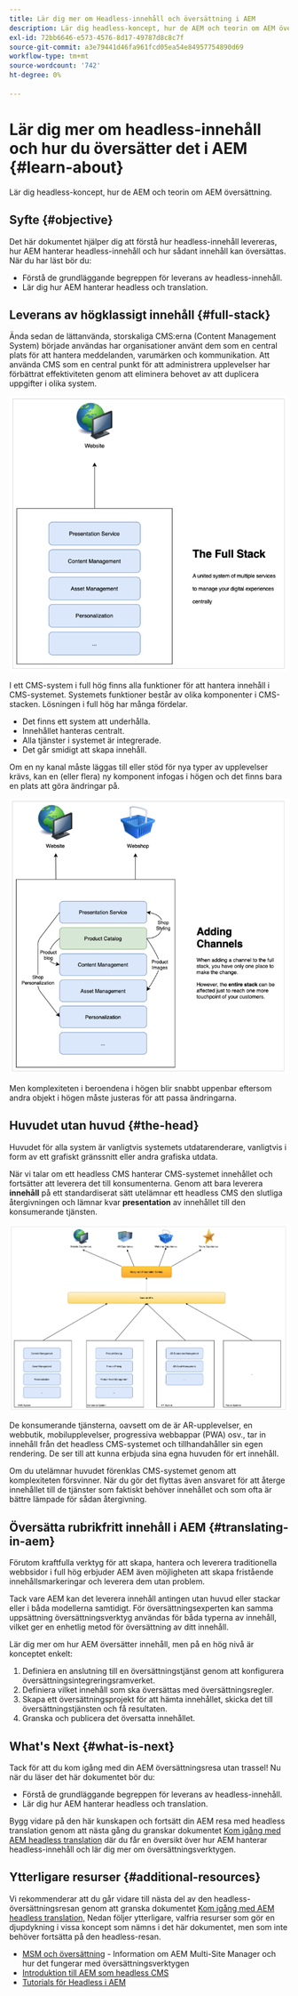```yaml
---
title: Lär dig mer om Headless-innehåll och översättning i AEM
description: Lär dig headless-koncept, hur de AEM och teorin om AEM översättning.
exl-id: 72bb6646-e573-4576-8d17-49787d8c8c7f
source-git-commit: a3e79441d46fa961fcd05ea54e84957754890d69
workflow-type: tm+mt
source-wordcount: '742'
ht-degree: 0%

---
```


# Lär dig mer om headless-innehåll och hur du översätter det i AEM {#learn-about}

Lär dig headless-koncept, hur de AEM och teorin om AEM översättning.

## Syfte {#objective}

Det här dokumentet hjälper dig att förstå hur headless-innehåll levereras, hur AEM hanterar headless-innehåll och hur sådant innehåll kan översättas. När du har läst bör du:

* Förstå de grundläggande begreppen för leverans av headless-innehåll.
* Lär dig hur AEM hanterar headless och translation.

## Leverans av högklassigt innehåll {#full-stack}

Ända sedan de lättanvända, storskaliga CMS:erna (Content Management System) började användas har organisationer använt dem som en central plats för att hantera meddelanden, varumärken och kommunikation. Att använda CMS som en central punkt för att administrera upplevelser har förbättrat effektiviteten genom att eliminera behovet av att duplicera uppgifter i olika system.

![Klassisk CMS i full hög](/help/journey-headless/developer/assets/full-stack.png)

I ett CMS-system i full hög finns alla funktioner för att hantera innehåll i CMS-systemet. Systemets funktioner består av olika komponenter i CMS-stacken. Lösningen i full hög har många fördelar.

* Det finns ett system att underhålla.
* Innehållet hanteras centralt.
* Alla tjänster i systemet är integrerade.
* Det går smidigt att skapa innehåll.

Om en ny kanal måste läggas till eller stöd för nya typer av upplevelser krävs, kan en (eller flera) ny komponent infogas i högen och det finns bara en plats att göra ändringar på.

![Lägga till en ny kanal i högen](/help/journey-headless/developer/assets/adding-channel.png)

Men komplexiteten i beroendena i högen blir snabbt uppenbar eftersom andra objekt i högen måste justeras för att passa ändringarna.

## Huvudet utan huvud {#the-head}

Huvudet för alla system är vanligtvis systemets utdatarenderare, vanligtvis i form av ett grafiskt gränssnitt eller andra grafiska utdata.

När vi talar om ett headless CMS hanterar CMS-systemet innehållet och fortsätter att leverera det till konsumenterna. Genom att bara leverera **innehåll** på ett standardiserat sätt utelämnar ett headless CMS den slutliga återgivningen och lämnar kvar **presentation** av innehållet till den konsumerande tjänsten.

![Headless CMS](/help/journey-headless/developer/assets/headless-cms.png)

De konsumerande tjänsterna, oavsett om de är AR-upplevelser, en webbutik, mobilupplevelser, progressiva webbappar (PWA) osv., tar in innehåll från det headless CMS-systemet och tillhandahåller sin egen rendering. De ser till att kunna erbjuda sina egna huvuden för ert innehåll.

Om du utelämnar huvudet förenklas CMS-systemet genom att komplexiteten försvinner. När du gör det flyttas även ansvaret för att återge innehållet till de tjänster som faktiskt behöver innehållet och som ofta är bättre lämpade för sådan återgivning.

## Översätta rubrikfritt innehåll i AEM {#translating-in-aem}

Förutom kraftfulla verktyg för att skapa, hantera och leverera traditionella webbsidor i full hög erbjuder AEM även möjligheten att skapa fristående innehållsmarkeringar och leverera dem utan problem.

Tack vare AEM kan det leverera innehåll antingen utan huvud eller stackar eller i båda modellerna samtidigt. För översättningsexperten kan samma uppsättning översättningsverktyg användas för båda typerna av innehåll, vilket ger en enhetlig metod för översättning av ditt innehåll.

Lär dig mer om hur AEM översätter innehåll, men på en hög nivå är konceptet enkelt:

1. Definiera en anslutning till en översättningstjänst genom att konfigurera översättningsintegreringsramverket.
1. Definiera vilket innehåll som ska översättas med översättningsregler.
1. Skapa ett översättningsprojekt för att hämta innehållet, skicka det till översättningstjänsten och få resultaten.
1. Granska och publicera det översatta innehållet.

## What&#39;s Next {#what-is-next}

Tack för att du kom igång med din AEM översättningsresa utan trassel! Nu när du läser det här dokumentet bör du:

* Förstå de grundläggande begreppen för leverans av headless-innehåll.
* Lär dig hur AEM hanterar headless och translation.

Bygg vidare på den här kunskapen och fortsätt din AEM resa med headless translation genom att nästa gång du granskar dokumentet [Kom igång med AEM headless translation](getting-started.md) där du får en översikt över hur AEM hanterar headless-innehåll och lär dig mer om översättningsverktygen.

## Ytterligare resurser {#additional-resources}

Vi rekommenderar att du går vidare till nästa del av den headless-översättningsresan genom att granska dokumentet [Kom igång med AEM headless translation,](getting-started.md) Nedan följer ytterligare, valfria resurser som gör en djupdykning i vissa koncept som nämns i det här dokumentet, men som inte behöver fortsätta på den headless-resan.

* [MSM och översättning](/help/sites-cloud/administering/msm-and-translation.md) - Information om AEM Multi-Site Manager och hur det fungerar med översättningsverktygen
* [Introduktion till AEM som headless CMS](/help/headless/introduction.md)
* [Tutorials för Headless i AEM](https://experienceleague.adobe.com/docs/experience-manager-learn/getting-started-with-aem-headless/overview.html)